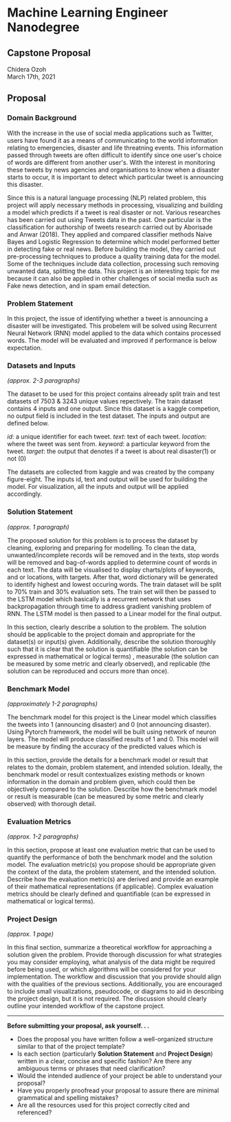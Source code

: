 # Machine Learning Engineer Nanodegree
## Capstone Proposal
Chidera Ozoh  
March 17th, 2021

## Proposal


### Domain Background


With the increase in the use of social media applications such as Twitter, users have found it as a means of communicating to the world information relating to emergencies, disaster and life threatning events. This information passed through tweets are often difficult to identify since one user's choice of words are different from another user's. With the interest in monitoring these tweets by news agencies and organisations to know when a disaster starts to occur, it is important to detect which particular tweet is announcing this disaster.

Since this is a natural language processing (NLP) related problem, this project will apply necessary methods in processing, visualizing and building a model which predicts if a tweet is real disaster or not. Various researches has been carried out using Tweets data in the past. One particular is the classification for authorship of tweets research carried out by Aborisade and Anwar (2018). They applied and compared classifier methods Naive Bayes and Logistic Regression to determine which model performed better in detecting fake or real news. Before building the model, they carried out pre-processing techniques to produce a quality training data for the model. Some of the techniques include data collection, processing such removing unwanted data, splitting the data. This project is an interesting topic for me because it can also be applied in other challenges of social media such as Fake news detection, and in spam email detection.      
  

### Problem Statement

In this project, the issue of identifying whether a tweet is announcing a disaster will be investigated. This probelem will be solved using Recurrent Neural Network (RNN) model applied to the data which contains processed words. The model will be evaluated and improved if performance is below expectation. 

### Datasets and Inputs
_(approx. 2-3 paragraphs)_

The dataset to be used for this project contains alreeady split train and test datasets of 7503 & 3243 unique values repectively. The train dataset contains 4 inputs and one output. Since this dataset is a kaggle competion, no output field is included in the test dataset. The inputs and output are defined below.

_id_: a unique identifier for each tweet.
_text_: text of each tweet.
_location_: where the tweet was sent from.
_keyword_: a particular keyword from the tweet.
_target_: the output that denotes if a tweet is about real disaster(1) or not (0)

The datasets are collected from kaggle and was created by the company figure-eight. The inputs id, text and output will be used for building the model. For visualization, all the inputs and output will be applied accordingly.  

### Solution Statement
_(approx. 1 paragraph)_

The proposed solution for this problem is to process the dataset by cleaning, exploring and preparing for modelling. To clean the data, unwanted/incomplete records will be removed and in the texts, stop words will be removed and bag-of-words applied to determine count of words in each text. The data will be visualised to display charts/plots of keywords, and or locations, with targets.  After that, word dictionary will be generated to identify highest and lowest occuring words. The train dataset will be split to 70% train and 30% evaluation sets. The train set will then be passed to the LSTM model which basically is a recurrent network that uses backpropagation through time to address gradient vanishing problem of RNN. The LSTM model is then passed to a Linear model for the final output.

In this section, clearly describe a solution to the problem. The solution should be applicable to the project domain and appropriate for the dataset(s) or input(s) given. Additionally, describe the solution thoroughly such that it is clear that the solution is quantifiable (the solution can be expressed in mathematical or logical terms) , measurable (the solution can be measured by some metric and clearly observed), and replicable (the solution can be reproduced and occurs more than once).

### Benchmark Model
_(approximately 1-2 paragraphs)_

The benchmark model for this project is the Linear model which classifies the tweets into 1 (announcing disaster) and 0 (not announcing disaster). Using Pytorch framework, the model will be built using network of neuron layers.  The model will produce classified results of 1 and 0. This model will be measure by finding the accuracy of the predicted values which is  

In this section, provide the details for a benchmark model or result that relates to the domain, problem statement, and intended solution. Ideally, the benchmark model or result contextualizes existing methods or known information in the domain and problem given, which could then be objectively compared to the solution. Describe how the benchmark model or result is measurable (can be measured by some metric and clearly observed) with thorough detail.

### Evaluation Metrics
_(approx. 1-2 paragraphs)_

In this section, propose at least one evaluation metric that can be used to quantify the performance of both the benchmark model and the solution model. The evaluation metric(s) you propose should be appropriate given the context of the data, the problem statement, and the intended solution. Describe how the evaluation metric(s) are derived and provide an example of their mathematical representations (if applicable). Complex evaluation metrics should be clearly defined and quantifiable (can be expressed in mathematical or logical terms).

### Project Design
_(approx. 1 page)_

In this final section, summarize a theoretical workflow for approaching a solution given the problem. Provide thorough discussion for what strategies you may consider employing, what analysis of the data might be required before being used, or which algorithms will be considered for your implementation. The workflow and discussion that you provide should align with the qualities of the previous sections. Additionally, you are encouraged to include small visualizations, pseudocode, or diagrams to aid in describing the project design, but it is not required. The discussion should clearly outline your intended workflow of the capstone project.

-----------

**Before submitting your proposal, ask yourself. . .**

- Does the proposal you have written follow a well-organized structure similar to that of the project template?
- Is each section (particularly **Solution Statement** and **Project Design**) written in a clear, concise and specific fashion? Are there any ambiguous terms or phrases that need clarification?
- Would the intended audience of your project be able to understand your proposal?
- Have you properly proofread your proposal to assure there are minimal grammatical and spelling mistakes?
- Are all the resources used for this project correctly cited and referenced?
